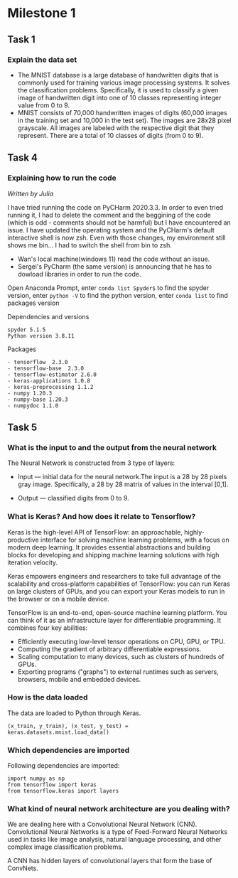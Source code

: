 # Milestone 1
## Task 1 
### Explain the data set

- The MNIST database is a large database of handwritten digits that is commonly used for training various image processing systems. 
It solves the classification problems. Specifically, it is used to classify a given image of handwritten digit into one of 10 classes 
representing integer value from 0 to 9.
-  MNIST consists of 70,000 handwritten images of digits (60,000 images in the training set and 10,000 in the test set). The images are
28x28 pixel grayscale. All images are labeled with the respective digit that they represent. There are a total of 10 classes of digits (from 0 to 9).

## Task 4
### Explaining how to run the code

_Written by Julia_

I have tried running the code on PyCHarm 2020.3.3. 
In order to even tried running it, I had to delete the comment and the beggining of the code (which is odd - comments should not be harmful) but I have encountered an issue. 
I have updated the operating system and the PyCHarm's default interactive shell is now zsh. Even with those changes, my environment still shows me bin... 
I had to switch the shell from bin to zsh. 
* Wan's local machine(windows 11) read the code without an issue.
* Sergei's PyCharm (the same version) is announcing that he has to dowload libraries in order to run the code.

Open Anaconda Prompt, 
enter `conda list Spyder$` to find the spyder version,
enter `python -V` to find the python version,
enter `conda list` to find packages version

Dependencies and versions
```
spyder 5.1.5
Python version 3.8.11
```
Packages
``` 
- tensorflow  2.3.0
- tensorflow-base  2.3.0
- tensorflow-estimator 2.6.0 
- keras-applications 1.0.8
- keras-preprocessing 1.1.2
- numpy 1.20.3
- numpy-base 1.20.3
- numpydoc 1.1.0
```

## Task 5
### What is the input to and the output from the neural network

The Neural Network is constructed from 3 type of layers:
- Input — initial data for the neural network.The input is a 28 by 28 pixels gray image. Specifically, 
  a 28 by 28 matrix of values in the interval [0,1].
	
- Output — classified digits from 0 to 9.


### What is Keras? And how does it relate to Tensorflow?
Keras is the high-level API of TensorFlow: an approachable, highly-productive interface for solving machine learning problems, with a focus on modern deep learning. 
It provides essential abstractions and building blocks for developing and shipping machine learning solutions with high iteration velocity.

Keras empowers engineers and researchers to take full advantage of the scalability and cross-platform capabilities of TensorFlow: you can run Keras on large clusters of GPUs, and you can export your Keras models to run in the browser or on a mobile device.

TensorFlow is an end-to-end, open-source machine learning platform. You can think of it as an infrastructure layer for differentiable programming. It combines four key abilities:

- Efficiently executing low-level tensor operations on CPU, GPU, or TPU.
- Computing the gradient of arbitrary differentiable expressions.
- Scaling computation to many devices, such as clusters of hundreds of GPUs.
- Exporting programs ("graphs") to external runtimes such as servers, browsers, mobile and embedded devices.


### How is the data loaded
The data are loaded to Python through Keras.
```
(x_train, y_train), (x_test, y_test) = keras.datasets.mnist.load_data()
```

### Which dependencies are imported

Following dependencies are imported:
```
import numpy as np
from tensorflow import keras
from tensorflow.keras import layers
```

### What kind of neural network architecture are you dealing with?

We are dealing here with a Convolutional Neural Network (CNN).
Convolutional Neural Networks is a type of Feed-Forward Neural Networks used in tasks like image analysis, natural language processing, and other complex image classification problems.

A CNN has hidden layers of convolutional layers that form the base of ConvNets. 






